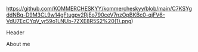 https://github.com/KOMMERCHESKYY/kommercheskyy/blob/main/C7KSYgddNBg-D9M3CL9w14gFtugpv2RjEo790ceV7nzOpBKBc0-qjFV6-VdU7EcCYqV_yr59o1LNUb-7ZXE8R5S2%20(1).png)

Header

About me
